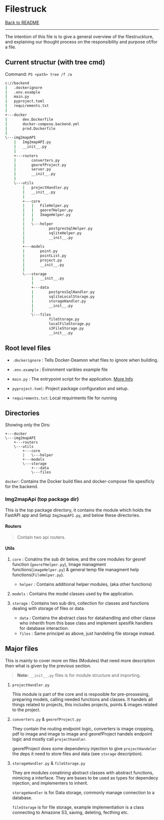 # Filestruck

[Back to README](../README.md)

---
The intention of this file is to give a general overview of the filestruckture, and explaining our thought process on the responsibility and purpose of/for a file.

## Current structur (with tree cmd)

Command: `PS <path> tree /f /a`

```cmd
c://backend
|   .dockerignore
|   .env.example
|   main.py
|   pyproject.toml
|   requirements.txt
|
+---docker
|       dev.Dockerfile
|       docker-compose.backend.yml
|       prod.Dockerfile
|
\---img2mapAPI
    |   Img2mapAPI.py
    |   __init__.py
    |
    +---routers
    |       converters.py
    |       georefProject.py
    |       server.py
    |       __init__.py
    |
    \---utils
        |   projectHandler.py
        |   __init__.py
        |
        +---core
        |   |   FileHelper.py
        |   |   georefHelper.py
        |   |   ImageHelper.py
        |   |   
        |   \---helper
        |           postgresSqlHelper.py
        |           sqliteHelper.py
        |           __init__.py
        |
        +---models
        |       point.py
        |       pointList.py
        |       project.py
        |       __init__.py
        |
        \---storage
            |   __init__.py
            |
            +---data
            |       postgresSqlHandler.py
            |       sqliteLocalStorage.py
            |       storageHandler.py
            |       __init__.py
            |
            \---files
                    fileStorage.py
                    localFileStorage.py
                    s3FileStorage.py
                    __init__.py

```

## Root level files

* `.dockerignore` : Tells Docker-Deamon what files to ignore when building.

* `.env.example` : Evironment varibles example file

* `main.py` : The entrypoint script for the application. [More Info](ScriptsBuildCMD)

* `pyproject.toml`: Project package configuration and setup.

* `requirements.txt`: Local requirments file for running

## Directories

Showing only the Dirs:

```shell
+---docker
\---img2mapAPI
    +---routers
    \---utils
        +---core
        |   \---helper
        +---models
        \---storage
            +---data
            \---files
```

`docker`: Contains the Docker build files and docker-compose file spesificly for the backend.

### Img2mapApi (top package dir)

This is the top package directory, it contains the module which holds the FastAPI app and Setup `Img2mapAPI.py`, and below these directories.

#### Routers

> Contain two api routers.

#### Utils

1. `core` : Conatins the sub dir below, and the core modules for georef function (`georefHelper.py`), Image managment functions(`imageHelper.py`) & general temp file managment help functions(`FileHelper.py`).

    * `helper` : Contains additional helper modules, (aka other functions)

2. `models` : Contains the model classes used by the application.

3. `storage` : Contains two sub dirs, collection for classes and functions dealing with storage of files or data.

    * `data` : Contains the abstract class for datahandling and other classe who inherith from this base class and implement spesifik handlers for database interaction.
    * `files` : Same principel as above, just handeling file storage instead.

## Major files

This is mainly to cover more on files (Modules) that need more description then what is given by the previous section.

> **Note:** `__init__.py` files is for module structure and importing.

1. `projectHandler.py`

    This module is part of the core and is resposible for pre-prossesing, preparing models, calling needed functions and classes. It handels all things related to projects, this includes projects, points & images related to the project.

2. `converters.py` & `georefProject.py`

    They contain the routing endpoint logic, converters is image cropping, pdf to image and image to image and georefProject handels endpoint logic and mostly call `projecthandler`.

    georefProject does some dependency injection to give `projectHandeler` the deps it need to store files and data (see `storage` description).

3. `storageHandler.py` & `fileStorage.py`

    They are modules conatining abstract classes with abstract functions, mimicing a interface. They are bases to be used as types for dependecy injection, and implementers to inherit.

    `storageHandler` is for Data storage, commonly manage connection to a database.

    `fileStorage` is for file storage, example implementiation is a class connecting to Amazone S3, saving, deleting, fecthing etc.
